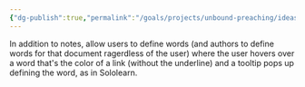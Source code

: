 ```yaml
---
{"dg-publish":true,"permalink":"/goals/projects/unbound-preaching/ideas/enabling-word-definitions-on-hover/","tags":["website"],"created":"Jul 22, 2019, 5:07 PM"}
---
```



In addition to notes, allow users to define words (and authors to define words for that document ragerdless of the user) where the user hovers over a word that's the color of a link (without the underline) and a tooltip pops up defining the word, as in Sololearn.


